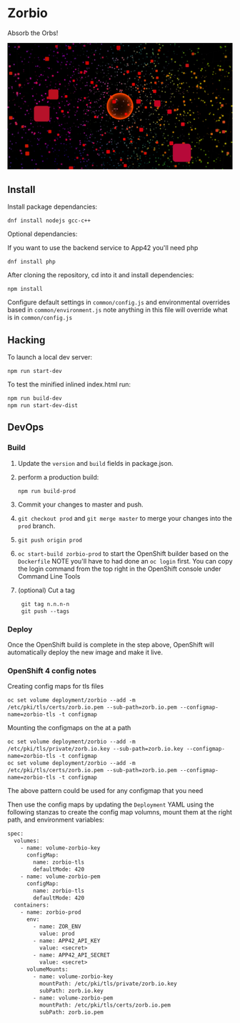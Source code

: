 # Zorbio

Absorb the Orbs!

![Huge zorbio orb](./preview.png)

## Install

Install package dependancies:

    dnf install nodejs gcc-c++
    
Optional dependancies:

If you want to use the backend service to App42 you'll need php

    dnf install php

After cloning the repository, cd into it and install dependencies:

    npm install

Configure default settings in `common/config.js` and environmental overrides based in `common/environment.js` note anything in this file will override what is in `common/config.js`


## Hacking

To launch a local dev server:

    npm run start-dev

To test the minified inlined index.html run:
    
    npm run build-dev
    npm run start-dev-dist

## DevOps

### Build

1. Update the `version` and `build` fields in package.json.

2. perform a production build:

       npm run build-prod
       
3. Commit your changes to master and push.
4. `git checkout prod` and `git merge master` to merge your changes into the `prod` branch.
5. `git push origin prod`
6. `oc start-build zorbio-prod` to start the OpenShift builder based on the `Dockerfile` NOTE you'll have to had done an `oc login` first. You can copy the login command from the top right in the OpenShift console under Command Line Tools
7. (optional) Cut a tag

        git tag n.n.n-n
        git push --tags

### Deploy

Once the OpenShift build is complete in the step above, OpenShift will automatically deploy the new image and make it live.

### OpenShift 4 config notes

Creating config maps for tls files

    oc set volume deployment/zorbio --add -m /etc/pki/tls/certs/zorb.io.pem --sub-path=zorb.io.pem --configmap-name=zorbio-tls -t configmap
    
Mounting the configmaps on the at a path

    oc set volume deployment/zorbio --add -m /etc/pki/tls/private/zorb.io.key --sub-path=zorb.io.key --configmap-name=zorbio-tls -t configmap
    oc set volume deployment/zorbio --add -m /etc/pki/tls/certs/zorb.io.pem --sub-path=zorb.io.pem --configmap-name=zorbio-tls -t configmap    
    
The above pattern could be used for any configmap that you need

Then use the config maps by updating the `Deployment` YAML using the following stanzas to create the config map volumns, mount them at the right path, and environment variables:

    spec:
      volumes:
        - name: volume-zorbio-key
          configMap:
            name: zorbio-tls
            defaultMode: 420
        - name: volume-zorbio-pem
          configMap:
            name: zorbio-tls
            defaultMode: 420
      containers:
        - name: zorbio-prod
          env:
            - name: ZOR_ENV
              value: prod
            - name: APP42_API_KEY
              value: <secret>
            - name: APP42_API_SECRET
              value: <secret>
          volumeMounts:
            - name: volume-zorbio-key
              mountPath: /etc/pki/tls/private/zorb.io.key
              subPath: zorb.io.key
            - name: volume-zorbio-pem
              mountPath: /etc/pki/tls/certs/zorb.io.pem
              subPath: zorb.io.pem




